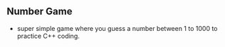 ## Number Game

- super simple game where you guess a number between 1 to 1000
to practice C++ coding.